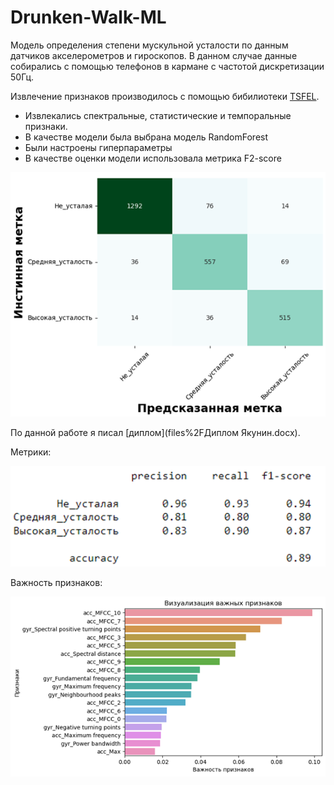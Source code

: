 # Drunken-Walk-ML

Модель определения степени мускульной усталости по данным датчиков акселерометров
и гироскопов. В данном случае данные собирались с помощью телефонов в кармане 
с частотой дискретизации 50Гц. 

Извлечение признаков производилось с помощью бибилиотеки 
[TSFEL](https://tsfel.readthedocs.io/en/latest/). 
- Извлекались спектральные, 
статистические и темпоральные признаки. 
- В качестве модели была выбрана модель RandomForest
- Были настроены гиперпараметры 
- В качестве оценки модели использовала метрика F2-score


![ris1.png](files%2Fris1.png)

По данной работе я писал [диплом](files%2FДиплом Якунин.docx). 

Метрики: 

![ris2.png](files%2Fris2.png)

Важность признаков: 

![ris3.png](files%2Fris3.png)